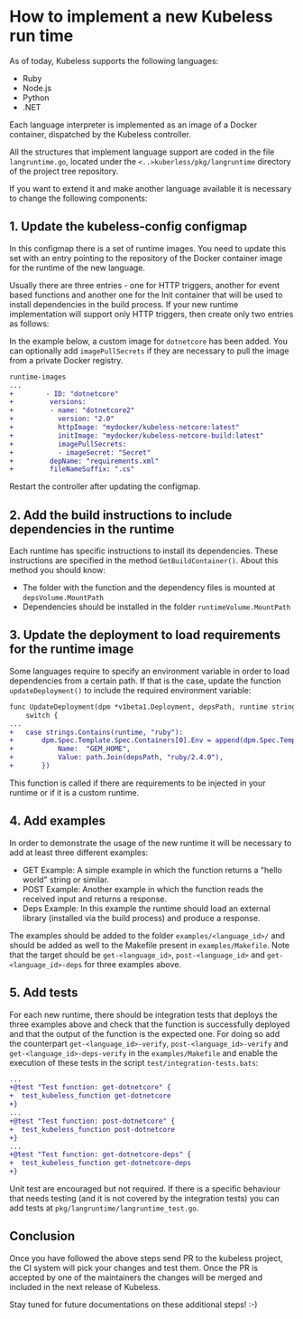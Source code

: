 # How to implement a new Kubeless run time 

As of today, Kubeless supports the following languages:

* Ruby
* Node.js
* Python
* .NET

Each language interpreter is implemented as an image of a Docker container, dispatched by the Kubeless controller.

All the structures that implement  language support are coded in the file `langruntime.go`, located under the `<..>kuberless/pkg/langruntime` directory of the project tree repository.

If you want to extend it and make another language available it is necessary to change the following components:

## 1. Update the kubeless-config configmap

In this configmap there is a set of runtime images. You need to update this set with an entry pointing to the repository of the Docker container image for the runtime of the new language.

Usually there are three entries - one for HTTP triggers, another for event based functions and another one for the Init container that will be used to install dependencies in the build process. If your new runtime implementation will support only HTTP triggers, then create only two entries as follows:

In the example below, a custom image for `dotnetcore` has been added. You can optionally add `imagePullSecrets` if they are necessary to pull the image from a private Docker registry.

```patch
runtime-images
...
+        - ID: "dotnetcore"
+		  versions:
+		  - name: "dotnetcore2"
+		    version: "2.0"
+			httpImage: "mydocker/kubeless-netcore:latest"
+           initImage: "mydocker/kubeless-netcore-build:latest"
+           imagePullSecrets:
+           - imageSecret: "Secret"
+         depName: "requirements.xml"
+         fileNameSuffix: ".cs"
``` 

Restart the controller after updating the configmap.

## 2. Add the build instructions to include dependencies in the runtime

Each runtime has specific instructions to install its dependencies. These instructions are specified in the method `GetBuildContainer()`. About this method you should know:
 - The folder with the function and the dependency files is mounted at `depsVolume.MountPath`
 - Dependencies should be installed in the folder `runtimeVolume.MountPath`

## 3. Update the deployment to load requirements for the runtime image

Some languages require to specify an environment variable in order to load dependencies from a certain path. If that is the case, update the function `updateDeployment()` to include the required environment variable:

```patch
func UpdateDeployment(dpm *v1beta1.Deployment, depsPath, runtime string) {
	switch {
...
+	case strings.Contains(runtime, "ruby"):
+		dpm.Spec.Template.Spec.Containers[0].Env = append(dpm.Spec.Template.Spec.Containers[0].Env, v1.EnvVar{
+			Name:  "GEM_HOME",
+			Value: path.Join(depsPath, "ruby/2.4.0"),
+		})
```

This function is called if there are requirements to be injected in your runtime or if it is a custom runtime.

## 4. Add examples

In order to demonstrate the usage of the new runtime it will be necessary to add at least three different examples:
 - GET Example: A simple example in which the function returns a "hello world" string or similar.
 - POST Example: Another example in which the function reads the received input and returns a response.
 - Deps Example: In this example the runtime should load an external library (installed via the build process) and produce a response.

 The examples should be added to the folder `examples/<language_id>/` and should be added as well to the Makefile present in `examples/Makefile`. Note that the target should be `get-<language_id>`, `post-<language_id>` and `get-<language_id>-deps` for three examples above.

## 5. Add tests

For each new runtime, there should be integration tests that deploys the three examples above and check that the function is successfully deployed and that the output of the function is the expected one. For doing so add the counterpart `get-<language_id>-verify`, `post-<language_id>-verify` and `get-<language_id>-deps-verify` in the `examples/Makefile` and enable the execution of these tests in the script `test/integration-tests.bats`:

```patch
...
+@test "Test function: get-dotnetcore" {
+  test_kubeless_function get-dotnetcore
+}
...
+@test "Test function: post-dotnetcore" {
+  test_kubeless_function post-dotnetcore
+}
...
+@test "Test function: get-dotnetcore-deps" {
+  test_kubeless_function get-dotnetcore-deps
+}
```

Unit test are encouraged but not required. If there is a specific behaviour that needs testing (and it is not covered by the integration tests) you can add tests at `pkg/langruntime/langruntime_test.go`.

## Conclusion

Once you have followed the above steps send PR to the kubeless project, the CI system will pick your changes and test them. Once the PR is accepted by one of the maintainers the changes will be merged and included in the next release of Kubeless. 

Stay tuned for future documentations on these additional steps! :-)

